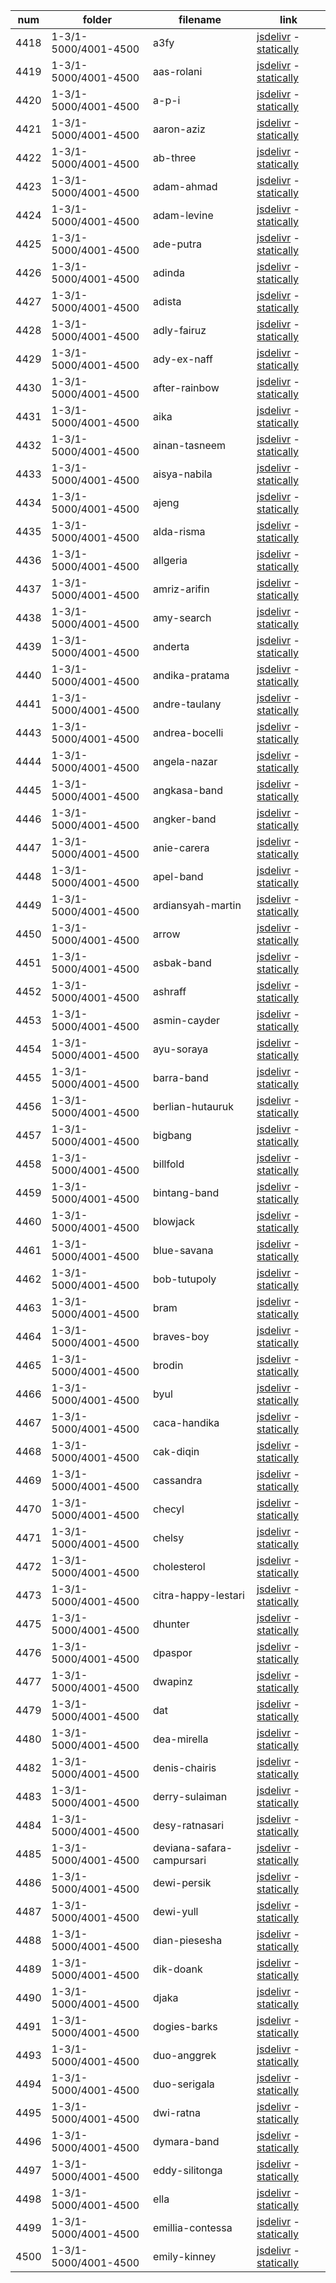 |  num  | folder | filename | link |
|-------|--------|----------|------|
|4418|1-3/1-5000/4001-4500|a3fy|[jsdelivr](https://cdn.jsdelivr.net/gh/dbchord/png-a-600x600_1-3/1-5000/4001-4500/a3fy.png) - [statically](https://cdn.statically.io/gh/dbchord/png-a-600x600_1-3/img/1-5000/4001-4500/a3fy.png)|
|4419|1-3/1-5000/4001-4500|aas-rolani|[jsdelivr](https://cdn.jsdelivr.net/gh/dbchord/png-a-600x600_1-3/1-5000/4001-4500/aas-rolani.png) - [statically](https://cdn.statically.io/gh/dbchord/png-a-600x600_1-3/img/1-5000/4001-4500/aas-rolani.png)|
|4420|1-3/1-5000/4001-4500|a-p-i|[jsdelivr](https://cdn.jsdelivr.net/gh/dbchord/png-a-600x600_1-3/1-5000/4001-4500/a-p-i.png) - [statically](https://cdn.statically.io/gh/dbchord/png-a-600x600_1-3/img/1-5000/4001-4500/a-p-i.png)|
|4421|1-3/1-5000/4001-4500|aaron-aziz|[jsdelivr](https://cdn.jsdelivr.net/gh/dbchord/png-a-600x600_1-3/1-5000/4001-4500/aaron-aziz.png) - [statically](https://cdn.statically.io/gh/dbchord/png-a-600x600_1-3/img/1-5000/4001-4500/aaron-aziz.png)|
|4422|1-3/1-5000/4001-4500|ab-three|[jsdelivr](https://cdn.jsdelivr.net/gh/dbchord/png-a-600x600_1-3/1-5000/4001-4500/ab-three.png) - [statically](https://cdn.statically.io/gh/dbchord/png-a-600x600_1-3/img/1-5000/4001-4500/ab-three.png)|
|4423|1-3/1-5000/4001-4500|adam-ahmad|[jsdelivr](https://cdn.jsdelivr.net/gh/dbchord/png-a-600x600_1-3/1-5000/4001-4500/adam-ahmad.png) - [statically](https://cdn.statically.io/gh/dbchord/png-a-600x600_1-3/img/1-5000/4001-4500/adam-ahmad.png)|
|4424|1-3/1-5000/4001-4500|adam-levine|[jsdelivr](https://cdn.jsdelivr.net/gh/dbchord/png-a-600x600_1-3/1-5000/4001-4500/adam-levine.png) - [statically](https://cdn.statically.io/gh/dbchord/png-a-600x600_1-3/img/1-5000/4001-4500/adam-levine.png)|
|4425|1-3/1-5000/4001-4500|ade-putra|[jsdelivr](https://cdn.jsdelivr.net/gh/dbchord/png-a-600x600_1-3/1-5000/4001-4500/ade-putra.png) - [statically](https://cdn.statically.io/gh/dbchord/png-a-600x600_1-3/img/1-5000/4001-4500/ade-putra.png)|
|4426|1-3/1-5000/4001-4500|adinda|[jsdelivr](https://cdn.jsdelivr.net/gh/dbchord/png-a-600x600_1-3/1-5000/4001-4500/adinda.png) - [statically](https://cdn.statically.io/gh/dbchord/png-a-600x600_1-3/img/1-5000/4001-4500/adinda.png)|
|4427|1-3/1-5000/4001-4500|adista|[jsdelivr](https://cdn.jsdelivr.net/gh/dbchord/png-a-600x600_1-3/1-5000/4001-4500/adista.png) - [statically](https://cdn.statically.io/gh/dbchord/png-a-600x600_1-3/img/1-5000/4001-4500/adista.png)|
|4428|1-3/1-5000/4001-4500|adly-fairuz|[jsdelivr](https://cdn.jsdelivr.net/gh/dbchord/png-a-600x600_1-3/1-5000/4001-4500/adly-fairuz.png) - [statically](https://cdn.statically.io/gh/dbchord/png-a-600x600_1-3/img/1-5000/4001-4500/adly-fairuz.png)|
|4429|1-3/1-5000/4001-4500|ady-ex-naff|[jsdelivr](https://cdn.jsdelivr.net/gh/dbchord/png-a-600x600_1-3/1-5000/4001-4500/ady-ex-naff.png) - [statically](https://cdn.statically.io/gh/dbchord/png-a-600x600_1-3/img/1-5000/4001-4500/ady-ex-naff.png)|
|4430|1-3/1-5000/4001-4500|after-rainbow|[jsdelivr](https://cdn.jsdelivr.net/gh/dbchord/png-a-600x600_1-3/1-5000/4001-4500/after-rainbow.png) - [statically](https://cdn.statically.io/gh/dbchord/png-a-600x600_1-3/img/1-5000/4001-4500/after-rainbow.png)|
|4431|1-3/1-5000/4001-4500|aika|[jsdelivr](https://cdn.jsdelivr.net/gh/dbchord/png-a-600x600_1-3/1-5000/4001-4500/aika.png) - [statically](https://cdn.statically.io/gh/dbchord/png-a-600x600_1-3/img/1-5000/4001-4500/aika.png)|
|4432|1-3/1-5000/4001-4500|ainan-tasneem|[jsdelivr](https://cdn.jsdelivr.net/gh/dbchord/png-a-600x600_1-3/1-5000/4001-4500/ainan-tasneem.png) - [statically](https://cdn.statically.io/gh/dbchord/png-a-600x600_1-3/img/1-5000/4001-4500/ainan-tasneem.png)|
|4433|1-3/1-5000/4001-4500|aisya-nabila|[jsdelivr](https://cdn.jsdelivr.net/gh/dbchord/png-a-600x600_1-3/1-5000/4001-4500/aisya-nabila.png) - [statically](https://cdn.statically.io/gh/dbchord/png-a-600x600_1-3/img/1-5000/4001-4500/aisya-nabila.png)|
|4434|1-3/1-5000/4001-4500|ajeng|[jsdelivr](https://cdn.jsdelivr.net/gh/dbchord/png-a-600x600_1-3/1-5000/4001-4500/ajeng.png) - [statically](https://cdn.statically.io/gh/dbchord/png-a-600x600_1-3/img/1-5000/4001-4500/ajeng.png)|
|4435|1-3/1-5000/4001-4500|alda-risma|[jsdelivr](https://cdn.jsdelivr.net/gh/dbchord/png-a-600x600_1-3/1-5000/4001-4500/alda-risma.png) - [statically](https://cdn.statically.io/gh/dbchord/png-a-600x600_1-3/img/1-5000/4001-4500/alda-risma.png)|
|4436|1-3/1-5000/4001-4500|allgeria|[jsdelivr](https://cdn.jsdelivr.net/gh/dbchord/png-a-600x600_1-3/1-5000/4001-4500/allgeria.png) - [statically](https://cdn.statically.io/gh/dbchord/png-a-600x600_1-3/img/1-5000/4001-4500/allgeria.png)|
|4437|1-3/1-5000/4001-4500|amriz-arifin|[jsdelivr](https://cdn.jsdelivr.net/gh/dbchord/png-a-600x600_1-3/1-5000/4001-4500/amriz-arifin.png) - [statically](https://cdn.statically.io/gh/dbchord/png-a-600x600_1-3/img/1-5000/4001-4500/amriz-arifin.png)|
|4438|1-3/1-5000/4001-4500|amy-search|[jsdelivr](https://cdn.jsdelivr.net/gh/dbchord/png-a-600x600_1-3/1-5000/4001-4500/amy-search.png) - [statically](https://cdn.statically.io/gh/dbchord/png-a-600x600_1-3/img/1-5000/4001-4500/amy-search.png)|
|4439|1-3/1-5000/4001-4500|anderta|[jsdelivr](https://cdn.jsdelivr.net/gh/dbchord/png-a-600x600_1-3/1-5000/4001-4500/anderta.png) - [statically](https://cdn.statically.io/gh/dbchord/png-a-600x600_1-3/img/1-5000/4001-4500/anderta.png)|
|4440|1-3/1-5000/4001-4500|andika-pratama|[jsdelivr](https://cdn.jsdelivr.net/gh/dbchord/png-a-600x600_1-3/1-5000/4001-4500/andika-pratama.png) - [statically](https://cdn.statically.io/gh/dbchord/png-a-600x600_1-3/img/1-5000/4001-4500/andika-pratama.png)|
|4441|1-3/1-5000/4001-4500|andre-taulany|[jsdelivr](https://cdn.jsdelivr.net/gh/dbchord/png-a-600x600_1-3/1-5000/4001-4500/andre-taulany.png) - [statically](https://cdn.statically.io/gh/dbchord/png-a-600x600_1-3/img/1-5000/4001-4500/andre-taulany.png)|
|4443|1-3/1-5000/4001-4500|andrea-bocelli|[jsdelivr](https://cdn.jsdelivr.net/gh/dbchord/png-a-600x600_1-3/1-5000/4001-4500/andrea-bocelli.png) - [statically](https://cdn.statically.io/gh/dbchord/png-a-600x600_1-3/img/1-5000/4001-4500/andrea-bocelli.png)|
|4444|1-3/1-5000/4001-4500|angela-nazar|[jsdelivr](https://cdn.jsdelivr.net/gh/dbchord/png-a-600x600_1-3/1-5000/4001-4500/angela-nazar.png) - [statically](https://cdn.statically.io/gh/dbchord/png-a-600x600_1-3/img/1-5000/4001-4500/angela-nazar.png)|
|4445|1-3/1-5000/4001-4500|angkasa-band|[jsdelivr](https://cdn.jsdelivr.net/gh/dbchord/png-a-600x600_1-3/1-5000/4001-4500/angkasa-band.png) - [statically](https://cdn.statically.io/gh/dbchord/png-a-600x600_1-3/img/1-5000/4001-4500/angkasa-band.png)|
|4446|1-3/1-5000/4001-4500|angker-band|[jsdelivr](https://cdn.jsdelivr.net/gh/dbchord/png-a-600x600_1-3/1-5000/4001-4500/angker-band.png) - [statically](https://cdn.statically.io/gh/dbchord/png-a-600x600_1-3/img/1-5000/4001-4500/angker-band.png)|
|4447|1-3/1-5000/4001-4500|anie-carera|[jsdelivr](https://cdn.jsdelivr.net/gh/dbchord/png-a-600x600_1-3/1-5000/4001-4500/anie-carera.png) - [statically](https://cdn.statically.io/gh/dbchord/png-a-600x600_1-3/img/1-5000/4001-4500/anie-carera.png)|
|4448|1-3/1-5000/4001-4500|apel-band|[jsdelivr](https://cdn.jsdelivr.net/gh/dbchord/png-a-600x600_1-3/1-5000/4001-4500/apel-band.png) - [statically](https://cdn.statically.io/gh/dbchord/png-a-600x600_1-3/img/1-5000/4001-4500/apel-band.png)|
|4449|1-3/1-5000/4001-4500|ardiansyah-martin|[jsdelivr](https://cdn.jsdelivr.net/gh/dbchord/png-a-600x600_1-3/1-5000/4001-4500/ardiansyah-martin.png) - [statically](https://cdn.statically.io/gh/dbchord/png-a-600x600_1-3/img/1-5000/4001-4500/ardiansyah-martin.png)|
|4450|1-3/1-5000/4001-4500|arrow|[jsdelivr](https://cdn.jsdelivr.net/gh/dbchord/png-a-600x600_1-3/1-5000/4001-4500/arrow.png) - [statically](https://cdn.statically.io/gh/dbchord/png-a-600x600_1-3/img/1-5000/4001-4500/arrow.png)|
|4451|1-3/1-5000/4001-4500|asbak-band|[jsdelivr](https://cdn.jsdelivr.net/gh/dbchord/png-a-600x600_1-3/1-5000/4001-4500/asbak-band.png) - [statically](https://cdn.statically.io/gh/dbchord/png-a-600x600_1-3/img/1-5000/4001-4500/asbak-band.png)|
|4452|1-3/1-5000/4001-4500|ashraff|[jsdelivr](https://cdn.jsdelivr.net/gh/dbchord/png-a-600x600_1-3/1-5000/4001-4500/ashraff.png) - [statically](https://cdn.statically.io/gh/dbchord/png-a-600x600_1-3/img/1-5000/4001-4500/ashraff.png)|
|4453|1-3/1-5000/4001-4500|asmin-cayder|[jsdelivr](https://cdn.jsdelivr.net/gh/dbchord/png-a-600x600_1-3/1-5000/4001-4500/asmin-cayder.png) - [statically](https://cdn.statically.io/gh/dbchord/png-a-600x600_1-3/img/1-5000/4001-4500/asmin-cayder.png)|
|4454|1-3/1-5000/4001-4500|ayu-soraya|[jsdelivr](https://cdn.jsdelivr.net/gh/dbchord/png-a-600x600_1-3/1-5000/4001-4500/ayu-soraya.png) - [statically](https://cdn.statically.io/gh/dbchord/png-a-600x600_1-3/img/1-5000/4001-4500/ayu-soraya.png)|
|4455|1-3/1-5000/4001-4500|barra-band|[jsdelivr](https://cdn.jsdelivr.net/gh/dbchord/png-a-600x600_1-3/1-5000/4001-4500/barra-band.png) - [statically](https://cdn.statically.io/gh/dbchord/png-a-600x600_1-3/img/1-5000/4001-4500/barra-band.png)|
|4456|1-3/1-5000/4001-4500|berlian-hutauruk|[jsdelivr](https://cdn.jsdelivr.net/gh/dbchord/png-a-600x600_1-3/1-5000/4001-4500/berlian-hutauruk.png) - [statically](https://cdn.statically.io/gh/dbchord/png-a-600x600_1-3/img/1-5000/4001-4500/berlian-hutauruk.png)|
|4457|1-3/1-5000/4001-4500|bigbang|[jsdelivr](https://cdn.jsdelivr.net/gh/dbchord/png-a-600x600_1-3/1-5000/4001-4500/bigbang.png) - [statically](https://cdn.statically.io/gh/dbchord/png-a-600x600_1-3/img/1-5000/4001-4500/bigbang.png)|
|4458|1-3/1-5000/4001-4500|billfold|[jsdelivr](https://cdn.jsdelivr.net/gh/dbchord/png-a-600x600_1-3/1-5000/4001-4500/billfold.png) - [statically](https://cdn.statically.io/gh/dbchord/png-a-600x600_1-3/img/1-5000/4001-4500/billfold.png)|
|4459|1-3/1-5000/4001-4500|bintang-band|[jsdelivr](https://cdn.jsdelivr.net/gh/dbchord/png-a-600x600_1-3/1-5000/4001-4500/bintang-band.png) - [statically](https://cdn.statically.io/gh/dbchord/png-a-600x600_1-3/img/1-5000/4001-4500/bintang-band.png)|
|4460|1-3/1-5000/4001-4500|blowjack|[jsdelivr](https://cdn.jsdelivr.net/gh/dbchord/png-a-600x600_1-3/1-5000/4001-4500/blowjack.png) - [statically](https://cdn.statically.io/gh/dbchord/png-a-600x600_1-3/img/1-5000/4001-4500/blowjack.png)|
|4461|1-3/1-5000/4001-4500|blue-savana|[jsdelivr](https://cdn.jsdelivr.net/gh/dbchord/png-a-600x600_1-3/1-5000/4001-4500/blue-savana.png) - [statically](https://cdn.statically.io/gh/dbchord/png-a-600x600_1-3/img/1-5000/4001-4500/blue-savana.png)|
|4462|1-3/1-5000/4001-4500|bob-tutupoly|[jsdelivr](https://cdn.jsdelivr.net/gh/dbchord/png-a-600x600_1-3/1-5000/4001-4500/bob-tutupoly.png) - [statically](https://cdn.statically.io/gh/dbchord/png-a-600x600_1-3/img/1-5000/4001-4500/bob-tutupoly.png)|
|4463|1-3/1-5000/4001-4500|bram|[jsdelivr](https://cdn.jsdelivr.net/gh/dbchord/png-a-600x600_1-3/1-5000/4001-4500/bram.png) - [statically](https://cdn.statically.io/gh/dbchord/png-a-600x600_1-3/img/1-5000/4001-4500/bram.png)|
|4464|1-3/1-5000/4001-4500|braves-boy|[jsdelivr](https://cdn.jsdelivr.net/gh/dbchord/png-a-600x600_1-3/1-5000/4001-4500/braves-boy.png) - [statically](https://cdn.statically.io/gh/dbchord/png-a-600x600_1-3/img/1-5000/4001-4500/braves-boy.png)|
|4465|1-3/1-5000/4001-4500|brodin|[jsdelivr](https://cdn.jsdelivr.net/gh/dbchord/png-a-600x600_1-3/1-5000/4001-4500/brodin.png) - [statically](https://cdn.statically.io/gh/dbchord/png-a-600x600_1-3/img/1-5000/4001-4500/brodin.png)|
|4466|1-3/1-5000/4001-4500|byul|[jsdelivr](https://cdn.jsdelivr.net/gh/dbchord/png-a-600x600_1-3/1-5000/4001-4500/byul.png) - [statically](https://cdn.statically.io/gh/dbchord/png-a-600x600_1-3/img/1-5000/4001-4500/byul.png)|
|4467|1-3/1-5000/4001-4500|caca-handika|[jsdelivr](https://cdn.jsdelivr.net/gh/dbchord/png-a-600x600_1-3/1-5000/4001-4500/caca-handika.png) - [statically](https://cdn.statically.io/gh/dbchord/png-a-600x600_1-3/img/1-5000/4001-4500/caca-handika.png)|
|4468|1-3/1-5000/4001-4500|cak-diqin|[jsdelivr](https://cdn.jsdelivr.net/gh/dbchord/png-a-600x600_1-3/1-5000/4001-4500/cak-diqin.png) - [statically](https://cdn.statically.io/gh/dbchord/png-a-600x600_1-3/img/1-5000/4001-4500/cak-diqin.png)|
|4469|1-3/1-5000/4001-4500|cassandra|[jsdelivr](https://cdn.jsdelivr.net/gh/dbchord/png-a-600x600_1-3/1-5000/4001-4500/cassandra.png) - [statically](https://cdn.statically.io/gh/dbchord/png-a-600x600_1-3/img/1-5000/4001-4500/cassandra.png)|
|4470|1-3/1-5000/4001-4500|checyl|[jsdelivr](https://cdn.jsdelivr.net/gh/dbchord/png-a-600x600_1-3/1-5000/4001-4500/checyl.png) - [statically](https://cdn.statically.io/gh/dbchord/png-a-600x600_1-3/img/1-5000/4001-4500/checyl.png)|
|4471|1-3/1-5000/4001-4500|chelsy|[jsdelivr](https://cdn.jsdelivr.net/gh/dbchord/png-a-600x600_1-3/1-5000/4001-4500/chelsy.png) - [statically](https://cdn.statically.io/gh/dbchord/png-a-600x600_1-3/img/1-5000/4001-4500/chelsy.png)|
|4472|1-3/1-5000/4001-4500|cholesterol|[jsdelivr](https://cdn.jsdelivr.net/gh/dbchord/png-a-600x600_1-3/1-5000/4001-4500/cholesterol.png) - [statically](https://cdn.statically.io/gh/dbchord/png-a-600x600_1-3/img/1-5000/4001-4500/cholesterol.png)|
|4473|1-3/1-5000/4001-4500|citra-happy-lestari|[jsdelivr](https://cdn.jsdelivr.net/gh/dbchord/png-a-600x600_1-3/1-5000/4001-4500/citra-happy-lestari.png) - [statically](https://cdn.statically.io/gh/dbchord/png-a-600x600_1-3/img/1-5000/4001-4500/citra-happy-lestari.png)|
|4475|1-3/1-5000/4001-4500|dhunter|[jsdelivr](https://cdn.jsdelivr.net/gh/dbchord/png-a-600x600_1-3/1-5000/4001-4500/dhunter.png) - [statically](https://cdn.statically.io/gh/dbchord/png-a-600x600_1-3/img/1-5000/4001-4500/dhunter.png)|
|4476|1-3/1-5000/4001-4500|dpaspor|[jsdelivr](https://cdn.jsdelivr.net/gh/dbchord/png-a-600x600_1-3/1-5000/4001-4500/dpaspor.png) - [statically](https://cdn.statically.io/gh/dbchord/png-a-600x600_1-3/img/1-5000/4001-4500/dpaspor.png)|
|4477|1-3/1-5000/4001-4500|dwapinz|[jsdelivr](https://cdn.jsdelivr.net/gh/dbchord/png-a-600x600_1-3/1-5000/4001-4500/dwapinz.png) - [statically](https://cdn.statically.io/gh/dbchord/png-a-600x600_1-3/img/1-5000/4001-4500/dwapinz.png)|
|4479|1-3/1-5000/4001-4500|dat|[jsdelivr](https://cdn.jsdelivr.net/gh/dbchord/png-a-600x600_1-3/1-5000/4001-4500/dat.png) - [statically](https://cdn.statically.io/gh/dbchord/png-a-600x600_1-3/img/1-5000/4001-4500/dat.png)|
|4480|1-3/1-5000/4001-4500|dea-mirella|[jsdelivr](https://cdn.jsdelivr.net/gh/dbchord/png-a-600x600_1-3/1-5000/4001-4500/dea-mirella.png) - [statically](https://cdn.statically.io/gh/dbchord/png-a-600x600_1-3/img/1-5000/4001-4500/dea-mirella.png)|
|4482|1-3/1-5000/4001-4500|denis-chairis|[jsdelivr](https://cdn.jsdelivr.net/gh/dbchord/png-a-600x600_1-3/1-5000/4001-4500/denis-chairis.png) - [statically](https://cdn.statically.io/gh/dbchord/png-a-600x600_1-3/img/1-5000/4001-4500/denis-chairis.png)|
|4483|1-3/1-5000/4001-4500|derry-sulaiman|[jsdelivr](https://cdn.jsdelivr.net/gh/dbchord/png-a-600x600_1-3/1-5000/4001-4500/derry-sulaiman.png) - [statically](https://cdn.statically.io/gh/dbchord/png-a-600x600_1-3/img/1-5000/4001-4500/derry-sulaiman.png)|
|4484|1-3/1-5000/4001-4500|desy-ratnasari|[jsdelivr](https://cdn.jsdelivr.net/gh/dbchord/png-a-600x600_1-3/1-5000/4001-4500/desy-ratnasari.png) - [statically](https://cdn.statically.io/gh/dbchord/png-a-600x600_1-3/img/1-5000/4001-4500/desy-ratnasari.png)|
|4485|1-3/1-5000/4001-4500|deviana-safara-campursari|[jsdelivr](https://cdn.jsdelivr.net/gh/dbchord/png-a-600x600_1-3/1-5000/4001-4500/deviana-safara-campursari.png) - [statically](https://cdn.statically.io/gh/dbchord/png-a-600x600_1-3/img/1-5000/4001-4500/deviana-safara-campursari.png)|
|4486|1-3/1-5000/4001-4500|dewi-persik|[jsdelivr](https://cdn.jsdelivr.net/gh/dbchord/png-a-600x600_1-3/1-5000/4001-4500/dewi-persik.png) - [statically](https://cdn.statically.io/gh/dbchord/png-a-600x600_1-3/img/1-5000/4001-4500/dewi-persik.png)|
|4487|1-3/1-5000/4001-4500|dewi-yull|[jsdelivr](https://cdn.jsdelivr.net/gh/dbchord/png-a-600x600_1-3/1-5000/4001-4500/dewi-yull.png) - [statically](https://cdn.statically.io/gh/dbchord/png-a-600x600_1-3/img/1-5000/4001-4500/dewi-yull.png)|
|4488|1-3/1-5000/4001-4500|dian-piesesha|[jsdelivr](https://cdn.jsdelivr.net/gh/dbchord/png-a-600x600_1-3/1-5000/4001-4500/dian-piesesha.png) - [statically](https://cdn.statically.io/gh/dbchord/png-a-600x600_1-3/img/1-5000/4001-4500/dian-piesesha.png)|
|4489|1-3/1-5000/4001-4500|dik-doank|[jsdelivr](https://cdn.jsdelivr.net/gh/dbchord/png-a-600x600_1-3/1-5000/4001-4500/dik-doank.png) - [statically](https://cdn.statically.io/gh/dbchord/png-a-600x600_1-3/img/1-5000/4001-4500/dik-doank.png)|
|4490|1-3/1-5000/4001-4500|djaka|[jsdelivr](https://cdn.jsdelivr.net/gh/dbchord/png-a-600x600_1-3/1-5000/4001-4500/djaka.png) - [statically](https://cdn.statically.io/gh/dbchord/png-a-600x600_1-3/img/1-5000/4001-4500/djaka.png)|
|4491|1-3/1-5000/4001-4500|dogies-barks|[jsdelivr](https://cdn.jsdelivr.net/gh/dbchord/png-a-600x600_1-3/1-5000/4001-4500/dogies-barks.png) - [statically](https://cdn.statically.io/gh/dbchord/png-a-600x600_1-3/img/1-5000/4001-4500/dogies-barks.png)|
|4493|1-3/1-5000/4001-4500|duo-anggrek|[jsdelivr](https://cdn.jsdelivr.net/gh/dbchord/png-a-600x600_1-3/1-5000/4001-4500/duo-anggrek.png) - [statically](https://cdn.statically.io/gh/dbchord/png-a-600x600_1-3/img/1-5000/4001-4500/duo-anggrek.png)|
|4494|1-3/1-5000/4001-4500|duo-serigala|[jsdelivr](https://cdn.jsdelivr.net/gh/dbchord/png-a-600x600_1-3/1-5000/4001-4500/duo-serigala.png) - [statically](https://cdn.statically.io/gh/dbchord/png-a-600x600_1-3/img/1-5000/4001-4500/duo-serigala.png)|
|4495|1-3/1-5000/4001-4500|dwi-ratna|[jsdelivr](https://cdn.jsdelivr.net/gh/dbchord/png-a-600x600_1-3/1-5000/4001-4500/dwi-ratna.png) - [statically](https://cdn.statically.io/gh/dbchord/png-a-600x600_1-3/img/1-5000/4001-4500/dwi-ratna.png)|
|4496|1-3/1-5000/4001-4500|dymara-band|[jsdelivr](https://cdn.jsdelivr.net/gh/dbchord/png-a-600x600_1-3/1-5000/4001-4500/dymara-band.png) - [statically](https://cdn.statically.io/gh/dbchord/png-a-600x600_1-3/img/1-5000/4001-4500/dymara-band.png)|
|4497|1-3/1-5000/4001-4500|eddy-silitonga|[jsdelivr](https://cdn.jsdelivr.net/gh/dbchord/png-a-600x600_1-3/1-5000/4001-4500/eddy-silitonga.png) - [statically](https://cdn.statically.io/gh/dbchord/png-a-600x600_1-3/img/1-5000/4001-4500/eddy-silitonga.png)|
|4498|1-3/1-5000/4001-4500|ella|[jsdelivr](https://cdn.jsdelivr.net/gh/dbchord/png-a-600x600_1-3/1-5000/4001-4500/ella.png) - [statically](https://cdn.statically.io/gh/dbchord/png-a-600x600_1-3/img/1-5000/4001-4500/ella.png)|
|4499|1-3/1-5000/4001-4500|emillia-contessa|[jsdelivr](https://cdn.jsdelivr.net/gh/dbchord/png-a-600x600_1-3/1-5000/4001-4500/emillia-contessa.png) - [statically](https://cdn.statically.io/gh/dbchord/png-a-600x600_1-3/img/1-5000/4001-4500/emillia-contessa.png)|
|4500|1-3/1-5000/4001-4500|emily-kinney|[jsdelivr](https://cdn.jsdelivr.net/gh/dbchord/png-a-600x600_1-3/1-5000/4001-4500/emily-kinney.png) - [statically](https://cdn.statically.io/gh/dbchord/png-a-600x600_1-3/img/1-5000/4001-4500/emily-kinney.png)|
